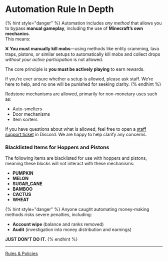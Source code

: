 # Automation Rule In Depth

{% hint style="danger" %}
Automation includes _any method_ that allows you to bypass **manual gameplay**, including the use of **Minecraft’s own mechanics**.\
This means:

❌ **You must manually kill mobs**—using methods like entity cramming, lava traps, pistons, or similar setups to automatically kill mobs and collect drops _without your active participation_ is not allowed.

The core principle is **you must be actively playing** to earn rewards.

If you’re ever unsure whether a setup is allowed, please ask staff. We’re here to help, and no one will be punished for seeking clarity.
{% endhint %}

Redstone mechanisms are allowed, primarily for non-monetary uses such as:

* Auto-smelters
* Door mechanisms
* Item sorters

If you have questions about what is allowed, feel free to open a [staff support ticket](https://discord.gg/hFJWRDKyNz) in Discord. We are happy to help clarify any concerns.

### Blacklisted Items for Hoppers and Pistons

The following items are blacklisted for use with hoppers and pistons, meaning these blocks will not interact with these mechanisms:

* **PUMPKIN**
* **MELON**
* **SUGAR\_CANE**
* **BAMBOO**
* **CACTUS**
* **WHEAT**

{% hint style="danger" %}
Anyone caught automating money-making methods risks severe penalties, including:

* **Account wipe** (balance and ranks removed)
* **Audit** (investigation into money distribution and earnings)

**JUST DON'T DO IT.**
{% endhint %}

***

[Rules & Policies](../)
